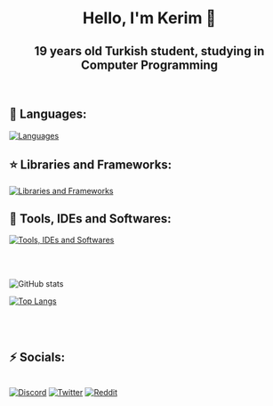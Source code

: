 ###

<h1 align="center">Hello, I'm Kerim 👋</h1>

<h2 align="center">
 19 years old Turkish student, studying in Computer Programming 
</h2>

<br> 
  
## 🧬 Languages:

[![Languages](https://skillicons.dev/icons?i=html,css,js,py,cs)](https://skillicons.dev)

   
## ⭐️ Libraries and Frameworks:

   [![Libraries and Frameworks](https://skillicons.dev/icons?i=vue,nuxt,tailwind,express)](https://skillicons.dev)
  
## 🔧 Tools, IDEs and Softwares:

   [![Tools, IDEs and Softwares](https://skillicons.dev/icons?i=figma,ps,ae,visualstudio,vscode)](https://skillicons.dev)
 
  <br>
  <br>

![GitHub stats](https://github-readme-stats.vercel.app/api?username=merloss&show_icons=true&theme=tokyonight&count_private=true&include_all_commits=true)
  

[![Top Langs](https://github-readme-stats.vercel.app/api/top-langs/?username=merloss&theme=tokyonight&layout=compact&card_width=445)](https://github.com/anuraghazra/github-readme-stats)

 

<br>
<br>

## ⚡️ Socials:
\
   [![Discord](https://img.shields.io/badge/discord-%237289DA.svg?style=for-the-badge&logo=discord&logoColor=white)](https://discord.com/users/489811754411491328)
   [![Twitter](https://img.shields.io/badge/Twitter-%231DA1F2.svg?style=for-the-badge&logo=Twitter&logoColor=white)](https://twitter.com/merl0ss)
   [![Reddit](https://img.shields.io/badge/Reddit-%23FF4500.svg?style=for-the-badge&logo=Reddit&logoColor=white)](https://www.reddit.com/user/Merl0ss)
